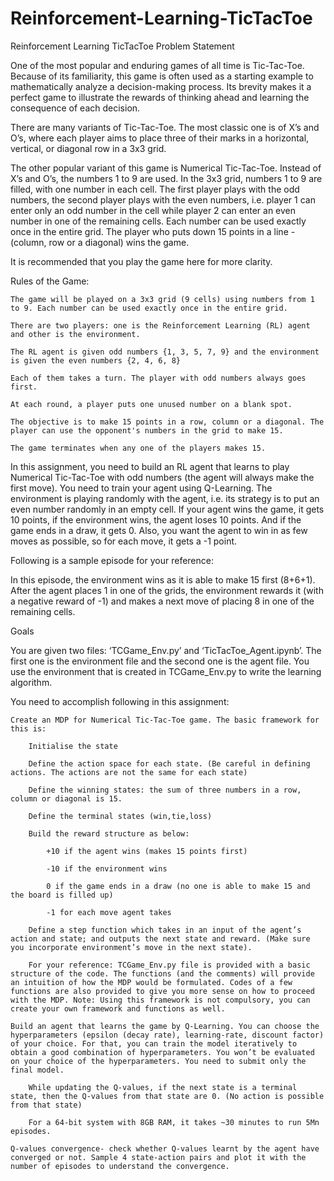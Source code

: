 # Reinforcement-Learning-TicTacToe
Reinforcement Learning TicTacToe
Problem Statement

One of the most popular and enduring games of all time is Tic-Tac-Toe. Because of its familiarity, this game is often used as a starting example to mathematically analyze a decision-making process. Its brevity makes it a perfect game to illustrate the rewards of thinking ahead and learning the consequence of each decision.

 

There are many variants of Tic-Tac-Toe. The most classic one is of X’s and O’s, where each player aims to place three of their marks in a horizontal, vertical, or diagonal row in a 3x3 grid.

 

The other popular variant of this game is Numerical Tic-Tac-Toe. Instead of X’s and O’s, the numbers 1 to 9 are used. In the 3x3 grid, numbers 1 to 9 are filled, with one number in each cell. The first player plays with the odd numbers, the second player plays with the even numbers, i.e. player 1 can enter only an odd number in the cell while player 2 can enter an even number in one of the remaining cells. Each number can be used exactly once in the entire grid. The player who puts down 15 points in a line - (column, row or a diagonal) wins the game. 

 

It is recommended that you play the game here for more clarity.

 

 
Rules of the Game:

    The game will be played on a 3x3 grid (9 cells) using numbers from 1 to 9. Each number can be used exactly once in the entire grid.

    There are two players: one is the Reinforcement Learning (RL) agent and other is the environment.

    The RL agent is given odd numbers {1, 3, 5, 7, 9} and the environment is given the even numbers {2, 4, 6, 8}

    Each of them takes a turn. The player with odd numbers always goes first.

    At each round, a player puts one unused number on a blank spot.

    The objective is to make 15 points in a row, column or a diagonal. The player can use the opponent's numbers in the grid to make 15.

    The game terminates when any one of the players makes 15.

 

In this assignment, you need to build an RL agent that learns to play Numerical Tic-Tac-Toe with odd numbers (the agent will always make the first move). You need to train your agent using Q-Learning. The environment is playing randomly with the agent, i.e. its strategy is to put an even number randomly in an empty cell. If your agent wins the game, it gets 10 points, if the environment wins, the agent loses 10 points. And if the game ends in a draw, it gets 0. Also, you want the agent to win in as few moves as possible, so for each move, it gets a -1 point.

 

Following is a sample episode for your reference:

 

 

 

 

In this episode, the environment wins as it is able to make 15 first (8+6+1).  After the agent places 1 in one of the grids, the environment rewards it (with a negative reward of -1) and makes a next move of placing 8 in one of the remaining cells.

 
Goals

You are given two files: ‘TCGame_Env.py’ and ‘TicTacToe_Agent.ipynb’. The first one is the environment file and the second one is the agent file. You use the environment that is created in TCGame_Env.py to write the learning algorithm.

 

You need to accomplish following in this assignment:

    Create an MDP for Numerical Tic-Tac-Toe game. The basic framework for this is:

        Initialise the state

        Define the action space for each state. (Be careful in defining actions. The actions are not the same for each state)

        Define the winning states: the sum of three numbers in a row, column or diagonal is 15.

        Define the terminal states (win,tie,loss)

        Build the reward structure as below:

            +10 if the agent wins (makes 15 points first)

            -10 if the environment wins

            0 if the game ends in a draw (no one is able to make 15 and the board is filled up)

            -1 for each move agent takes

        Define a step function which takes in an input of the agent’s action and state; and outputs the next state and reward. (Make sure you incorporate environment’s move in the next state).

        For your reference: TCGame_Env.py file is provided with a basic structure of the code. The functions (and the comments) will provide an intuition of how the MDP would be formulated. Codes of a few functions are also provided to give you more sense on how to proceed with the MDP. Note: Using this framework is not compulsory, you can create your own framework and functions as well.

    Build an agent that learns the game by Q-Learning. You can choose the hyperparameters (epsilon (decay rate), learning-rate, discount factor) of your choice. For that, you can train the model iteratively to obtain a good combination of hyperparameters. You won’t be evaluated on your choice of the hyperparameters. You need to submit only the final model. 

        While updating the Q-values, if the next state is a terminal state, then the Q-values from that state are 0. (No action is possible from that state)

        For a 64-bit system with 8GB RAM, it takes ~30 minutes to run 5Mn episodes.

    Q-values convergence- check whether Q-values learnt by the agent have converged or not. Sample 4 state-action pairs and plot it with the number of episodes to understand the convergence.


